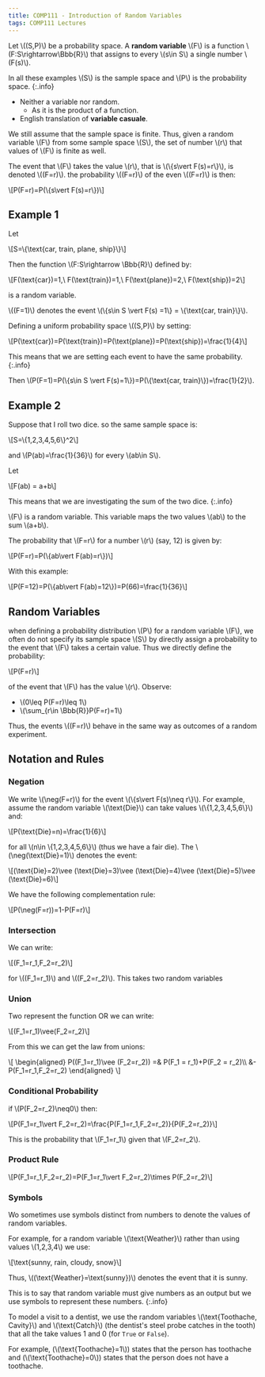 ```yaml
---
title: COMP111 - Introduction of Random Variables
tags: COMP111 Lectures
---
```

Let \\((S,P)\\) be a probability space. A **random variable** \\(F\\) is a function \\(F:S\\rightarrow\\Bbb{R}\\) that assigns to every \\(s\\in S\\) a single number \\(F(s)\\). 

In all these examples \\(S\\) is the sample space and \\(P\\) is the probability space.
{:.info}

* Neither a variable nor random.
	* As it is the product of a function.
* English translation of **variable casuale**.

We still assume that the sample space is finite. Thus, given a random variable \\(F\\) from some sample space \\(S\\), the set of number \\(r\\) that values of \\(F\\) is finite as well.

The event that \\(F\\) takes the value \\(r\\), that is \\(\\{s\\vert F(s)=r\\}\\), is denoted \\((F=r)\\). the probability \\((F=r)\\) of the even \\((F=r)\\) is then:

\\[P(F=r)=P(\\{s\\vert F(s)=r\\})\\]

## Example 1
Let

\\[S=\\{\\text{car, train, plane, ship}\\}\\]

Then the function \\(F:S\\rightarrow \\Bbb{R}\\) defined by:

\\[F(\\text{car})=1,\\ F(\\text{train})=1,\\ F(\\text{plane})=2,\\ F(\\text{ship})=2\\]

is a random variable.

\\((F=1)\\) denotes the event \\(\\{s\\in S \\vert F(s) =1\\} = \\{\\text{car, train}\\}\\).

Defining a uniform probability space \\((S,P)\\) by setting:

\\[P(\\text{car})=P(\\text{train})=P(\\text{plane})=P(\\text{ship})=\\frac{1}{4}\\]

This means that we are setting each event to have the same probability.
{:.info}

Then \\(P(F=1)=P(\\{s\\in S \\vert F(s)=1\\})=P(\\{\\text{car, train}\\})=\\frac{1}{2}\\).

## Example 2
Suppose that I roll two dice. so the same sample space is:

\\[S=\\{1,2,3,4,5,6\\}^2\\]

and \\(P(ab)=\\frac{1}{36}\\) for every \\(ab\\in S\\).

Let 

\\[F(ab) = a+b\\]

This means that we are investigating the sum of the two dice.
{:.info}

\\(F\\) is a random variable. This variable maps the two values \\(ab\\) to the sum \\(a+b\\). 

The probability that \\(F=r\\) for a number \\(r\\) (say, 12) is given by:

\\[P(F=r)=P(\\{ab\\vert F(ab)=r\\})\\]

With this example:

 \\[P(F=12)=P(\\{ab\\vert F(ab)=12\\})=P(66)=\\frac{1}{36}\\]
 
## Random Variables
when defining a probability distribution \\(P\\) for a random variable \\(F\\), we often do not specify its sample space \\(S\\) by directly assign a probability to the event that \\(F\\) takes a certain value. Thus we directly define the probability:

\\[P(F=r)\\]

of the event that \\(F\\) has the value \\(r\\). Observe:

* \\(0\\leq P(F=r)\\leq 1\\)
* \\(\\sum_{r\\in \\Bbb{R}}P(F=r)=1\\)

Thus, the events \\((F=r)\\) behave in the same way as outcomes of a random experiment.

## Notation and Rules
### Negation
We write \\(\\neg(F=r)\\) for the event \\(\\{s\\vert F(s)\\neq r\\}\\). For example, assume the random variable \\(\\text{Die}\\) can take values \\(\\{1,2,3,4,5,6\\}\\) and:

\\[P(\\text{Die}=n)=\\frac{1}{6}\\]

for all \\(n\\in \\{1,2,3,4,5,6\\}\\) (thus we have a fair die). The \\(\\neg(\\text{Die}=1)\\) denotes the event:

\\[(\\text{Die}=2)\\vee (\\text{Die}=3)\\vee (\\text{Die}=4)\\vee (\\text{Die}=5)\\vee (\\text{Die}=6)\\]

We have the following complementation rule:

\\[P(\\neg(F=r))=1-P(F=r)\\]

### Intersection
We can write:

\\[(F_1=r_1,F_2=r_2)\\]

for \\((F_1=r_1)\\) and \\((F_2=r_2)\\). This takes two random variables

### Union
Two represent the function OR we can write:

\\[(F_1=r_1)\\vee(F_2=r_2)\\]

From this we can get the law from unions:

\\[
\\begin{aligned}
P((F_1=r_1)\\vee (F_2=r_2)) =& P(F_1 = r_1)+P(F_2 = r_2)\\\\
&-P(F_1=r_1,F_2=r_2)
\\end{aligned}
\\]

### Conditional Probability
if \\(P(F_2=r_2)\\neq0\\) then:

\\[P(F_1=r_1\\vert F_2=r_2)=\\frac{P(F_1=r_1,F_2=r_2)}{P(F_2=r_2)}\\]

This is the probability that \\(F_1=r_1\\) given that \\(F_2=r_2\\).

### Product Rule
\\[P(F_1=r_1,F_2=r_2)=P(F_1=r_1\\vert F_2=r_2)\\times P(F_2=r_2)\\]

### Symbols
Wo sometimes use symbols distinct from numbers to denote the values of random variables.

For example, for a random variable \\(\\text{Weather}\\) rather than using values \\(1,2,3,4\\) we use:

\\[\\text{sunny, rain, cloudy, snow}\\]

Thus, \\((\\text{Weather}=\\text{sunny})\\) denotes the event that it is sunny.

This is to say that random variable must give numbers as an output but we use symbols to represent these numbers.
{:.info}

To model a visit  to a dentist, we use the random variables \\(\\text{Toothache, Cavity}\\) and \\(\\text{Catch}\\) (the dentist's steel probe catches in the tooth) that all the take values 1 and 0 (for `True` or `False`). 

For example, (\\(\\text{Toothache}=1\\)) states that the person has toothache and (\\(\\text{Toothache}=0\\)) states that the person does not have a toothache.
